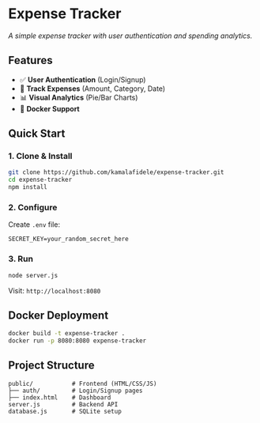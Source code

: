 # Expense Tracker

*A simple expense tracker with user authentication and spending analytics.*

## Features

* ✅ **User Authentication** (Login/Signup)
* 💸 **Track Expenses** (Amount, Category, Date)
* 📊 **Visual Analytics** (Pie/Bar Charts)
* 🐳 **Docker Support**

## Quick Start

### 1. Clone & Install

```bash
git clone https://github.com/kamalafidele/expense-tracker.git
cd expense-tracker
npm install
```

### 2. Configure

Create `.env` file:

```env
SECRET_KEY=your_random_secret_here
```

### 3. Run

```bash
node server.js
```

Visit: `http://localhost:8080`

## Docker Deployment

```bash
docker build -t expense-tracker .
docker run -p 8080:8080 expense-tracker
```

## Project Structure

```
public/           # Frontend (HTML/CSS/JS)
├── auth/         # Login/Signup pages
├── index.html    # Dashboard
server.js         # Backend API
database.js       # SQLite setup
```